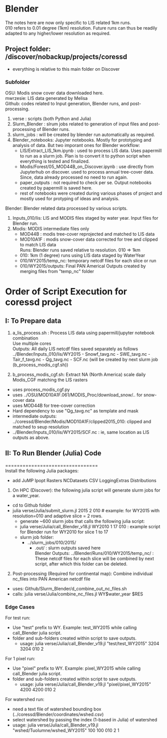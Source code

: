 # Blender
The notes here are now only specific to LIS related 1km runs.  
010 refers to 0.01 degree (1km) resolution. Future runs can thus be readily adapted to any higher/lower resolution as required.  

## Project folder: /discover/nobackup/projects/coressd  
- everything is relative to this main folder on Discover  

### Subfolder
OSU: Modis snow cover data downloaded here.  
mwrzesie: LIS data generated by Melisa  
Github: codes related to Input generation, Blender runs, and post-processing.  
1. verse : scripts (both Python and Julia)
2. Slurm_Blender : slrum jobs related to generation of input files and post-processing of Blender runs.
3. slurm_jobs : will be created by blender run automatically as required.
4. Blender_notebooks: Jupyter notebooks. Mostly for prototyping and analysis of data. But two imporant ones for Blender workflow:
    - LIS/Extract_LIS_1km.ipynb : used to process LIS data. Uses papermill to run as a slurm job. Plan is to convert it to python script when everything is tested and finalized.
    - Modis/Forest/05_MOD44B_on_Discover.ipynb : use directly from Jupyterhub on discover. used to process annual tree-cover data. Since, data already processed no need to run again.
    - paper_outputs : not required to check per se. Output notebooks created by papermill is saved here.
    - rest of notebooks were created during various phases of project and mostly used for protyping of ideas and analysis.  

Blender: Blender related data processed by various scripts.
1. Inputs_010/lis: LIS and MODIS files staged by water year. Input files for Blender run.
2. Modis: MODIS intermediate files only
    - MOD44B : modis tree-cover reprojected and matched to LIS data  
    - MOD10A1F : modis snow-cover data corrected for tree and clipped to match LIS data  
Runs: Blender runs saved relative to resolution. 010 => 1km  
    - 010: 1km (1 degree) runs using LIS data staged by WaterYear  
    - 010/WY2015/temp_nc: temporary netcdf files for each slice or run
    - 010/WY2015/outputs: Final PAN Americal Outputs created by merging files from "temp_nc" folder  

Order of Script Execution for coressd project
=============================================   
## I: To Prepare data  
1. a_lis_process.sh : Process LIS data using papermill/jupyter notebook combination  
    Use multiple cores  
    Outputs: All daily LIS netcdf files saved separately as follows
        ../Blender/Inputs_010/lis/WY2015
        - Snowf_tavg.nc
        - SWE_tavg.nc
        - Tair_f_tavg.nc
        - Qg_tavg.nc
        - SCF.nc (will be created by next slurm job (b_process_modis_cgf.sh))  

2. b_process_modis_cgf.sh: Extract NA (North America) scale daily Modis_CGF matching the LIS rasters
- uses process_modis_cgf.py  
- uses ../OSU/MOD10A1F.061/MODIS_Proc/download_snow/.. for snow-cover data
- uses MOD44B for tree-cover correction  
- Hard dependency to use "Qg_tavg.nc" as template and mask    
- intermediate outputs: ../coressd/Blender/Modis/MOD10A1F/clipped2015_010: clipped and matched to seup resolution
- ../Blender/Inputs_010/lis/WY2015/SCF.nc : ie, same location as LIS outputs as above.  

## II: To Run Blender (Julia) Code
================================  
Install the following Julia packages:  
- add JuMP Ipopt Rasters NCDatasets CSV LoggingExtras Distributions  

1. On HPC (Discover): the following julia script will generate slurm jobs for a water_year.  
- cd to Github folder  
- julia verse/Julia/submit_slurm.jl 2015 2 010  # example: for WY2015 with resolution=010 and adaptive slice = 2 rows.
    - generate ~600 slurm jobs that calls the following julia script:
    - julia verse/Julia/call_Blender_v18.jl WY2010 1 17 010  : example script for Blender run for WY2010 for slice 1 to 17
    - slurm job folder: 
        - ../slurm_jobs/010/2015/
            - .out/ : slurm outputs saved here  
Blender Outputs: ../Blender/Runs/010/WY2015/temp_nc/ : These netcdf files for each slice will be combined by next script, after which this folder can be deleted. 

2. Post-processing (Required for continental map): Combine individual nc_files into PAN American netcdf file  
- uses:  Github/Slurm_Blender/d_combine_out_nc_files.sh  
- calls: julia verse/Julia/combine_nc_files.jl WY$water_year $RES

### Edge Cases
For test run:
- Use "test" prefix to WY. Example: test_WY2015 while calling call_Blender julia script.   
- folder and sub-folders created within script to save outputs.  
    - usage: julia verse/Julia/call_Blender_v19.jl "test/test_WY2015" 3204 3204 010 2

For 1 pixel run:
- Use "pixel" prefix to WY. Example: pixel_WY2015 while calling call_Blender julia script.   
- folder and sub-folders created within script to save outputs.  
    - usage: julia verse/Julia/call_Blender_v19.jl "pixel/pixel_WY2015" 4200 4200 010 2

For watershed run:
- need a text file of watershed bounding box (../coressd/Blender/coordinates/wshed.csv)  
- select watershed by passing the index (1-based in Julia) of watershed  
- usage: julia verse/Julia/call_Blender_v19.jl "wshed/Tuolumne/wshed_WY2015" 100 100 010 2 1
